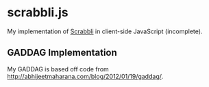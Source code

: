 scrabbli.js
===========
My implementation of [Scrabbli](http://www.scrabb.li/) in client-side JavaScript (incomplete).

## GADDAG Implementation
My GADDAG is based off code from
http://abhijeetmaharana.com/blog/2012/01/19/gaddag/.
